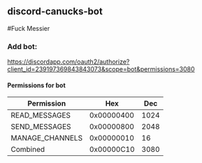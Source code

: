 ## discord-canucks-bot
#Fuck Messier

### Add bot:

https://discordapp.com/oauth2/authorize?client_id=239197369843843073&scope=bot&permissions=3080

#### Permissions for bot

| Permission      | Hex        | Dec  |
|-----------------|------------|------|
| READ_MESSAGES   | 0x00000400 | 1024 |
| SEND_MESSAGES   | 0x00000800 | 2048 |
| MANAGE_CHANNELS | 0x00000010 | 16   |
| Combined        | 0x00000C10 | 3080 |

